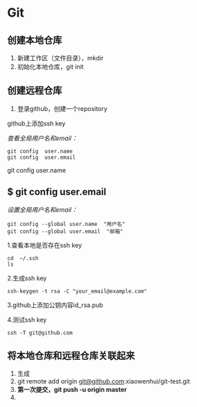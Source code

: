 # Git

创建本地仓库
--
1. 新建工作区（文件目录），mkdir
2. 初始化本地仓库，git init


创建远程仓库
--
1. 登录github，创建一个repository


github上添加ssh key



*查看全局用户名和email：*
 
```
git config  user.name 
git config  user.email  
```

git config user.name

$ git config user.email
--

*设置全局用户名和email：*
 
```
git config --global user.name  "用户名"
git config --global user.email  "邮箱"
```


1.查看本地是否存在ssh key
 
  ```
  cd  ~/.ssh
  ls
  ```
2.生成ssh key

  ```
  ssh-keygen -t rsa -C "your_email@example.com"
 ```
3.github上添加公钥内容id_rsa.pub

4.测试ssh key


```
ssh -T git@github.com
```



将本地仓库和远程仓库关联起来
--
1. 生成
2. git remote add origin git@github.com:xiaowenhui/git-test.git
3. **第一次提交，git push -u  origin  master**
4. 
















